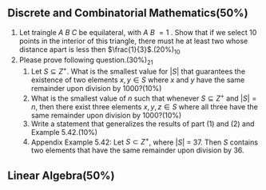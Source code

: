## Discrete and Combinatorial Mathematics(50%)

1. Let traingle $A$ $B$ $C$ be equilateral, with $A$ $B$ $= 1$ . Show that if we select 10 points in the interior of this triangle, there must he at least two whose distance apart is less then $\frac{1}{3}$.(20%)$_{10}$
2. Please prove following question.(30%)$_{21}$
	1. Let $S \subseteq Z^+$. What is the smallest value for $\left|S\right|$ that guarantees the existence of two elements $x, y \in S$ where $x$ and $y$ have the same remainder upon division by 1000?(10%)
	2. What is the smallest value of $n$ such that whenever $S \subseteq Z^+$ and $\left|S\right| = n$, then there exist three elements $x,y,z \in S$ where all three have the same remainder upon division by 1000?(10%)
	3. Write a statement that generalizes the results of part (1) and (2) and Example 5.42.(10%)
	4. Appendix Example 5.42:
		 Let $S \subset Z^+$, where $\left|S\right|$ = 37. Then $S$ contains two elements that have the same remainder upon division by 36.
## Linear Algebra(50%)
